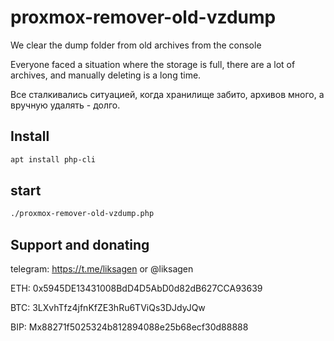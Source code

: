 # proxmox-remover-old-vzdump
We clear the dump folder from old archives from the console

Everyone faced a situation where the storage is full, there are a lot of archives, and manually deleting is a long time.

Все сталкивались ситуацией, когда хранилище забито, архивов много, а вручную удалять - долго.

## Install

```bash
apt install php-cli
```

## start 

```bash
./proxmox-remover-old-vzdump.php
```

## Support and donating

telegram: https://t.me/liksagen or @liksagen

ETH: 0x5945DE13431008BdD4D5AbD0d82dB627CCA93639

BTC: 3LXvhTfz4jfnKfZE3hRu6TViQs3DJdyJQw

BIP: Mx88271f5025324b812894088e25b68ecf30d88888
